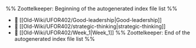 %% Zoottelkeeper: Beginning of the autogenerated index file list  %%
- 📄 [[Old-Wiki/UFOR402/Good-leadership|Good-leadership]]
- 📄 [[Old-Wiki/UFOR402/strategic-thinking|strategic-thinking]]
- 📄 [[Old-Wiki/UFOR402/Week_1|Week_1]]
%% Zoottelkeeper: End of the autogenerated index file list  %%
